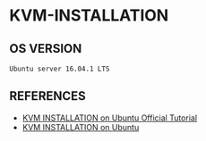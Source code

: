 # KVM-INSTALLATION

## OS VERSION
```
Ubuntu server 16.04.1 LTS
```
## REFERENCES
* [KVM INSTALLATION on Ubuntu Official Tutorial](https://help.ubuntu.com/community/KVM/Installation)
* [KVM INSTALLATION on Ubuntu](https://www.cyberciti.biz/faq/how-to-install-kvm-on-ubuntu-linux-14-04/)

